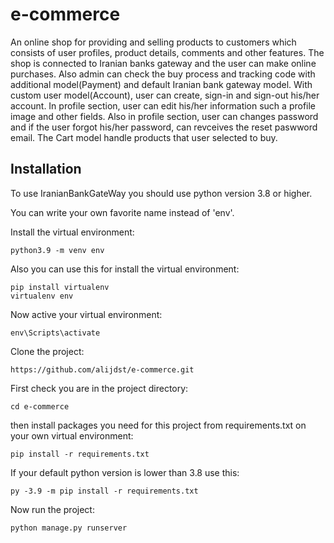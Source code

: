 # e-commerce
An online shop for providing and selling products to customers which consists of user profiles, product details, comments and other features.
The shop is connected to Iranian banks gateway and the user can make online purchases.
Also admin can check the buy process and tracking code with additional model(Payment) and default Iranian bank gateway model.
With custom user model(Account), user can create, sign-in and sign-out his/her account.
In profile section, user can edit his/her information such a profile image and other fields. Also in profile section, user can changes password and if the user forgot his/her password, can revceives the reset paswword email.
The Cart model handle products that user selected to buy.

## Installation
To use IranianBankGateWay you should use python version 3.8 or higher.

You can write your own favorite name instead of 'env'.

Install the virtual environment:
```
python3.9 -m venv env
```
Also you can use this for install the virtual environment:
```
pip install virtualenv
virtualenv env
```

Now active your virtual environment:
```
env\Scripts\activate
```

Clone the project:
```
https://github.com/alijdst/e-commerce.git
```

First check you are in the project directory:
```
cd e-commerce
```
then install packages you need for this project from requirements.txt on your own virtual environment:
```
pip install -r requirements.txt
```
If your default python version is lower than 3.8 use this:
```
py -3.9 -m pip install -r requirements.txt
```

Now run the project:
```
python manage.py runserver
```
